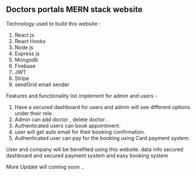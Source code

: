  
<h2>Doctors portals MERN stack website </h2>
<p>Technology used to build this website : </p>
    <ol>
        <li>React js</li>
        <li>React Hooks</li>
        <li>Node js </li>
        <li>Express js</li>
        <li>Mongodb</li>
        <li>Firebase</li>
        <li>JWT</li>
        <li>Stripe</li>
        <li>sendGrid email sender</li>
    </ol>

<p>Features and functionality list implement for admin and users  -</p>
   <ol>
        <li>Have a secured dashboard for users and admin will see different options under their role .  </li>
        <li>Admin can add doctor , delete doctor . </li>
        <li>Authenticated users can book appointment. </li>
        <li>user will get auto email for their booking confirmation.</li>
        <li>Authenticated user can pay for the booking using Card payment system.  </li>
        </ol>
       
    
<p> User and company will be benefited using this website. data info secured dashboard and secured payment system and easy booking system </p>
<p> More Update will coming soon ..</p>
